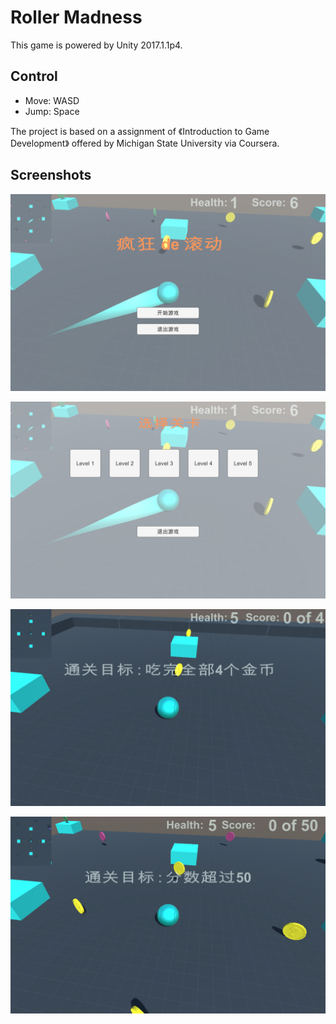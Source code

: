 # Roller Madness

This game is powered by Unity 2017.1.1p4.

## Control
* Move: WASD
* Jump: Space


The project is based on a assignment of 《Introduction to Game Development》 offered by Michigan State University via Coursera.

## Screenshots

![start](start.jpg)

![level](level.jpg)

![lv1](level1.jpg)

![lv5](level5.jpg)


